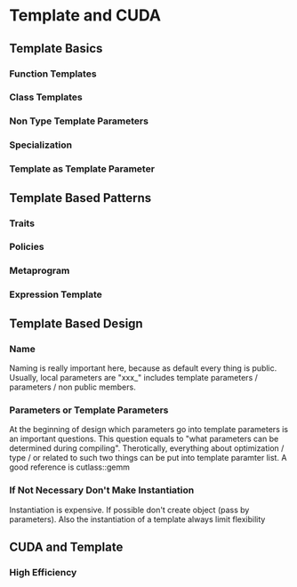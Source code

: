 Template and CUDA
====================
## Template Basics
### Function Templates
### Class Templates
### Non Type Template Parameters
### Specialization
### Template as Template Parameter
## Template Based Patterns
### Traits
### Policies
### Metaprogram
### Expression Template
## Template Based Design
### Name
Naming is really important here, because as default every thing is public.
Usually, local parameters are "xxx\_" includes template parameters / parameters / non public members. 
### Parameters or Template Parameters
At the beginning of design which parameters go into template parameters is an important questions. This question equals to "what parameters can be determined during compiling". Therotically, everything about optimization / type / or related to such two things can be put into template paramter list. A good reference is cutlass::gemm 
### If Not Necessary Don't Make Instantiation
Instantiation is expensive. If possible don't create object (pass by parameters). Also the instantiation of a template always limit flexibility
## CUDA and Template
### High Efficiency

